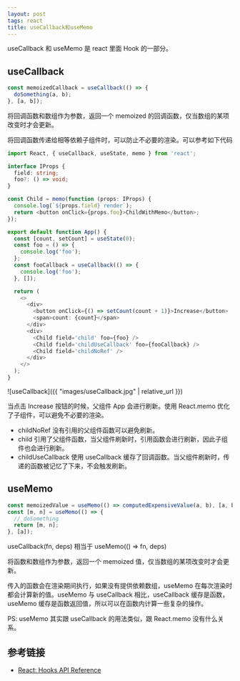 ```yaml
---
layout: post
tags: react
title: useCallback和useMemo
---
```


useCallback 和 useMemo 是 react 里面 Hook 的一部分。

## useCallback

```js
const memoizedCallback = useCallback(() => {
  doSomething(a, b);
}, [a, b]);
```

将回调函数和数组作为参数，返回一个 memoized 的回调函数，仅当数组的某项改变时才会更新。

将回调函数传递给相等依赖子组件时，可以防止不必要的渲染。可以参考如下代码

```ts
import React, { useCallback, useState, memo } from 'react';

interface IProps {
  field: string;
  foo?: () => void;
}

const Child = memo(function (props: IProps) {
  console.log(`${props.field} render`);
  return <button onClick={props.foo}>ChildWithMemo</button>;
});

export default function App() {
  const [count, setCount] = useState(0);
  const foo = () => {
    console.log('foo');
  };
  const fooCallback = useCallback(() => {
    console.log('foo');
  }, []);

  return (
    <>
      <div>
        <button onClick={() => setCount(count + 1)}>Increase</button>
        <span>count: {count}</span>
      </div>
      <div>
        <Child field='child' foo={foo} />
        <Child field='childUseCallback' foo={fooCallback} />
        <Child field='childNoRef' />
      </div>
    </>
  );
}
```

![useCallback]({{ "images/useCallback.jpg" | relative_url }})

当点击 Increase 按钮的时候，父组件 App 会进行刷新。使用 React.memo 优化了子组件，可以避免不必要的渲染。

- childNoRef 没有引用的父组件函数可以避免刷新。
- child 引用了父组件函数，当父组件刷新时，引用函数会进行刷新，因此子组件也会进行刷新。
- childUseCallback 使用 useCallback 缓存了回调函数。当父组件刷新时，传递的函数被记忆了下来，不会触发刷新。

## useMemo

```js
const memoizedValue = useMemo(() => computedExpensiveValue(a, b), [a, b]);
const [m, n] = useMemo(() => {
  // doSomething
  return [m, n];
}, [a]);
```

useCallback(fn, deps) 相当于 useMemo(() => fn, deps)

将函数和数组作为参数，返回一个 memoized 值，仅当数组的某项改变时才会更新。

传入的函数会在渲染期间执行，如果没有提供依赖数组，useMemo 在每次渲染时都会计算新的值。useMemo 与 useCallback 相比，useCallback 缓存是函数，useMemo 缓存是函数返回值，所以可以在函数内计算一些复杂的操作。

PS: useMemo 其实跟 useCallback 的用法类似，跟 React.memo 没有什么关系。

## 参考链接

- [React: Hooks API Reference](https://reactjs.org/docs/hooks-reference.html)
